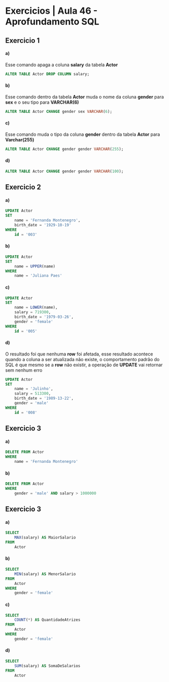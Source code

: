 # Exercicios | Aula 46 - Aprofundamento SQL

## Exercicio 1

#### a)
Esse comando apaga a coluna **salary** da tabela **Actor**
```sql
ALTER TABLE Actor DROP COLUMN salary;
```

#### b)
Esse comando dentro da tabela **Actor** muda o nome da coluna **gender** para **sex** e o seu tipo para **VARCHAR(6)**
```sql
ALTER TABLE Actor CHANGE gender sex VARCHAR(6);
```

#### c)
Esse comando muda o tipo da coluna **gender** dentro da tabela **Actor** para **Varchar(255)**
```sql
ALTER TABLE Actor CHANGE gender gender VARCHAR(255);
```

#### d)
```sql
ALTER TABLE Actor CHANGE gender gender VARCHAR(100);
```

## Exercicio 2

#### a)
```sql
UPDATE Actor 
SET 
    name = 'Fernanda Montenegro',
    birth_date = '1929-10-19'
WHERE
    id = '003'
```

#### b)
```sql
UPDATE Actor 
SET 
    name = UPPER(name)
WHERE
    name = 'Juliana Paes'
```

#### c)
```sql
UPDATE Actor 
SET 
    name = LOWER(name),
    salary = 719300,
    birth_date = '1979-03-26',
    gender = 'female'
WHERE
    id = '005'
```

#### d)
O resultado foi que nenhuma **row** foi afetada, esse resultado acontece quando a coluna a ser atualizada não existe, o comportamento padrão do SQL é que mesmo se a **row** não existir, a operação de **UPDATE** vai retornar sem nenhum erro
```sql
UPDATE Actor 
SET 
    name = 'Julinho',
    salary = 513300,
    birth_date = '1989-13-22',
    gender = 'male'
WHERE
    id = '008'
```

## Exercicio 3

#### a)
```sql
DELETE FROM Actor 
WHERE
    name = 'Fernanda Montenegro'
```

#### b)
```sql
DELETE FROM Actor 
WHERE
    gender = 'male' AND salary > 1000000
```

## Exercicio 3

#### a)
```sql
SELECT 
    MAX(salary) AS MaiorSalario
FROM
    Actor
```

#### b)
```sql
SELECT 
    MIN(salary) AS MenorSalario
FROM
    Actor
WHERE
    gender = 'female'
```

#### c)
```sql
SELECT 
    COUNT(*) AS QuantidadeAtrizes
FROM
    Actor
WHERE
    gender = 'female'
```

#### d)
```sql
SELECT 
    SUM(salary) AS SomaDeSalarios
FROM
    Actor
```
